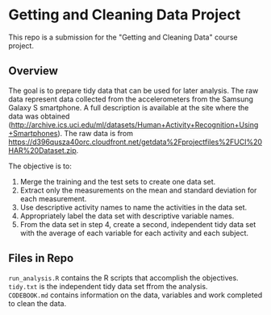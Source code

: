 # Getting and Cleaning Data Project

This repo is a submission for the "Getting and Cleaning Data" course project.

## Overview

The goal is to prepare tidy data that can be used for later analysis. The raw data represent data collected from the accelerometers from the Samsung Galaxy S smartphone. A full description is available at the site where the data was obtained (http://archive.ics.uci.edu/ml/datasets/Human+Activity+Recognition+Using+Smartphones). The raw data is from https://d396qusza40orc.cloudfront.net/getdata%2Fprojectfiles%2FUCI%20HAR%20Dataset.zip.

The objective is to:  

  1. Merge the training and the test sets to create one data set.  
  2. Extract only the measurements on the mean and standard deviation for each measurement.  
  3. Use descriptive activity names to name the activities in the data set.  
  4. Appropriately label the data set with descriptive variable names.  
  5. From the data set in step 4, create a second, independent tidy data set with the average of each variable for each activity and each subject.  

## Files in Repo

`run_analysis.R` contains the R scripts that accomplish the objectives.  
`tidy.txt` is the independent tidy data set ffrom the analysis.  
`CODEBOOK.md` contains information on the data, variables and work completed to clean the data.  
